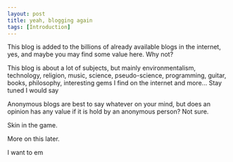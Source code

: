 ```yaml
---
layout: post
title: yeah, blogging again
tags: [Introduction]
---
```


This blog is added to the billions of already available blogs in the internet, yes, and maybe you may find some value here. Why not? 

This blog is about a lot of subjects, but mainly environmentalism, technology, religion, music, science, pseudo-science, programming, guitar, books, philosophy, interesting gems I find on the internet and more... Stay tuned I would say

Anonymous blogs are best to say whatever on your mind, but does an opinion has any value if it is hold by an anonymous person? Not sure.

Skin in the game.

More on this later.

I want to em
